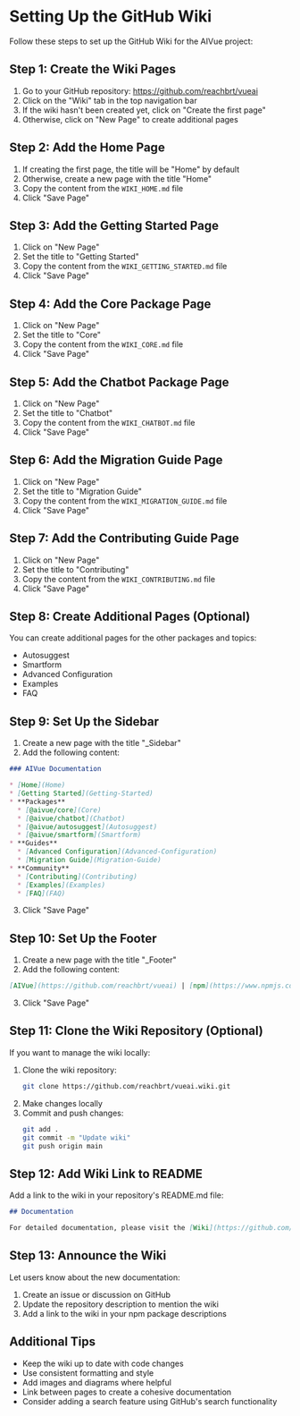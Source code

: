 # Setting Up the GitHub Wiki

Follow these steps to set up the GitHub Wiki for the AIVue project:

## Step 1: Create the Wiki Pages

1. Go to your GitHub repository: https://github.com/reachbrt/vueai
2. Click on the "Wiki" tab in the top navigation bar
3. If the wiki hasn't been created yet, click on "Create the first page"
4. Otherwise, click on "New Page" to create additional pages

## Step 2: Add the Home Page

1. If creating the first page, the title will be "Home" by default
2. Otherwise, create a new page with the title "Home"
3. Copy the content from the `WIKI_HOME.md` file
4. Click "Save Page"

## Step 3: Add the Getting Started Page

1. Click on "New Page"
2. Set the title to "Getting Started"
3. Copy the content from the `WIKI_GETTING_STARTED.md` file
4. Click "Save Page"

## Step 4: Add the Core Package Page

1. Click on "New Page"
2. Set the title to "Core"
3. Copy the content from the `WIKI_CORE.md` file
4. Click "Save Page"

## Step 5: Add the Chatbot Package Page

1. Click on "New Page"
2. Set the title to "Chatbot"
3. Copy the content from the `WIKI_CHATBOT.md` file
4. Click "Save Page"

## Step 6: Add the Migration Guide Page

1. Click on "New Page"
2. Set the title to "Migration Guide"
3. Copy the content from the `WIKI_MIGRATION_GUIDE.md` file
4. Click "Save Page"

## Step 7: Add the Contributing Guide Page

1. Click on "New Page"
2. Set the title to "Contributing"
3. Copy the content from the `WIKI_CONTRIBUTING.md` file
4. Click "Save Page"

## Step 8: Create Additional Pages (Optional)

You can create additional pages for the other packages and topics:

- Autosuggest
- Smartform
- Advanced Configuration
- Examples
- FAQ

## Step 9: Set Up the Sidebar

1. Create a new page with the title "_Sidebar"
2. Add the following content:

```markdown
### AIVue Documentation

* [Home](Home)
* [Getting Started](Getting-Started)
* **Packages**
  * [@aivue/core](Core)
  * [@aivue/chatbot](Chatbot)
  * [@aivue/autosuggest](Autosuggest)
  * [@aivue/smartform](Smartform)
* **Guides**
  * [Advanced Configuration](Advanced-Configuration)
  * [Migration Guide](Migration-Guide)
* **Community**
  * [Contributing](Contributing)
  * [Examples](Examples)
  * [FAQ](FAQ)
```

3. Click "Save Page"

## Step 10: Set Up the Footer

1. Create a new page with the title "_Footer"
2. Add the following content:

```markdown
[AIVue](https://github.com/reachbrt/vueai) | [npm](https://www.npmjs.com/package/@aivue/core) | [License](https://github.com/reachbrt/vueai/blob/main/LICENSE)
```

3. Click "Save Page"

## Step 11: Clone the Wiki Repository (Optional)

If you want to manage the wiki locally:

1. Clone the wiki repository:
   ```bash
   git clone https://github.com/reachbrt/vueai.wiki.git
   ```
2. Make changes locally
3. Commit and push changes:
   ```bash
   git add .
   git commit -m "Update wiki"
   git push origin main
   ```

## Step 12: Add Wiki Link to README

Add a link to the wiki in your repository's README.md file:

```markdown
## Documentation

For detailed documentation, please visit the [Wiki](https://github.com/reachbrt/vueai/wiki).
```

## Step 13: Announce the Wiki

Let users know about the new documentation:

1. Create an issue or discussion on GitHub
2. Update the repository description to mention the wiki
3. Add a link to the wiki in your npm package descriptions

## Additional Tips

- Keep the wiki up to date with code changes
- Use consistent formatting and style
- Add images and diagrams where helpful
- Link between pages to create a cohesive documentation
- Consider adding a search feature using GitHub's search functionality
